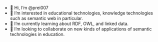 - 👋 Hi, I’m @prei007
- 👀 I’m interested in educational technologies, knowledge technologies such as semantic web in particular. 
- 🌱 I’m currently learning about RDF, OWL, and linked data. 
- 💞️ I’m looking to collaborate on new kinds of applications of semantic technologies in education. 


<!---
prei007/prei007 is a ✨ special ✨ repository because its `README.md` (this file) appears on your GitHub profile.
You can click the Preview link to take a look at your changes.
--->

